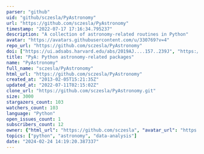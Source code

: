```yaml
---
parser: "github"
uid: "github/sczesla/PyAstronomy"
url: "https://github.com/sczesla/PyAstronomy"
timestamp: "2022-07-17 17:16:34.795237"
description: "A collection of astronomy-related routines in Python"
avatar: "https://avatars.githubusercontent.com/u/330769?v=4"
repo_url: "https://github.com/sczesla/PyAstronomy"
doi: ["https://ui.adsabs.harvard.edu/abs/2019AJ....157..239J", "https://ui.adsabs.harvard.edu/abs/2019ascl.soft06010C/abstract"]
title: "PyA: Python astronomy-related packages"
name: "PyAstronomy"
full_name: "sczesla/PyAstronomy"
html_url: "https://github.com/sczesla/PyAstronomy"
created_at: "2013-02-05T15:21:35Z"
updated_at: "2022-07-11T02:15:02Z"
clone_url: "https://github.com/sczesla/PyAstronomy.git"
size: 3000
stargazers_count: 103
watchers_count: 103
language: "Python"
open_issues_count: 1
subscribers_count: 12
owner: {"html_url": "https://github.com/sczesla", "avatar_url": "https://avatars.githubusercontent.com/u/330769?v=4", "login": "sczesla", "type": "User"}
topics: ["python", "astronomy", "data-analysis"]
date: "2024-02-24 14:19:20.387337"
---
```

